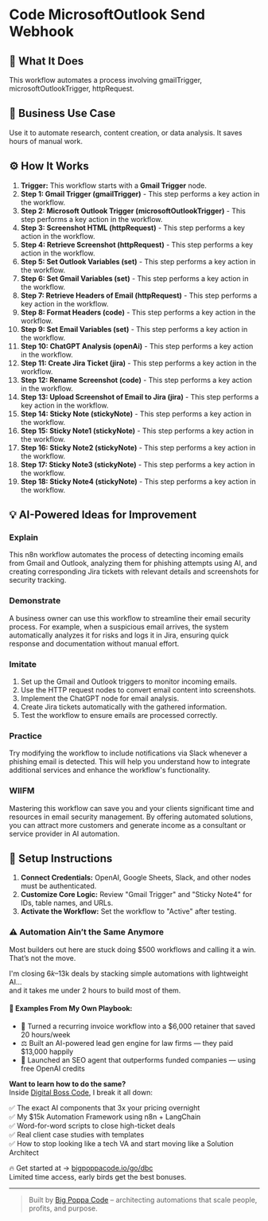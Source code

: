 # Code MicrosoftOutlook Send Webhook

## 🚀 What It Does
This workflow automates a process involving gmailTrigger, microsoftOutlookTrigger, httpRequest.

## 💼 Business Use Case
Use it to automate research, content creation, or data analysis. It saves hours of manual work.

## ⚙️ How It Works
1.  **Trigger:** This workflow starts with a **Gmail Trigger** node.
2. **Step 1: Gmail Trigger (gmailTrigger)** - This step performs a key action in the workflow.
3. **Step 2: Microsoft Outlook Trigger (microsoftOutlookTrigger)** - This step performs a key action in the workflow.
4. **Step 3: Screenshot HTML (httpRequest)** - This step performs a key action in the workflow.
5. **Step 4: Retrieve Screenshot (httpRequest)** - This step performs a key action in the workflow.
6. **Step 5: Set Outlook Variables (set)** - This step performs a key action in the workflow.
7. **Step 6: Set Gmail Variables (set)** - This step performs a key action in the workflow.
8. **Step 7: Retrieve Headers of Email (httpRequest)** - This step performs a key action in the workflow.
9. **Step 8: Format Headers (code)** - This step performs a key action in the workflow.
10. **Step 9: Set Email Variables (set)** - This step performs a key action in the workflow.
11. **Step 10: ChatGPT Analysis (openAi)** - This step performs a key action in the workflow.
12. **Step 11: Create Jira Ticket (jira)** - This step performs a key action in the workflow.
13. **Step 12: Rename Screenshot (code)** - This step performs a key action in the workflow.
14. **Step 13: Upload Screenshot of Email to Jira (jira)** - This step performs a key action in the workflow.
15. **Step 14: Sticky Note (stickyNote)** - This step performs a key action in the workflow.
16. **Step 15: Sticky Note1 (stickyNote)** - This step performs a key action in the workflow.
17. **Step 16: Sticky Note2 (stickyNote)** - This step performs a key action in the workflow.
18. **Step 17: Sticky Note3 (stickyNote)** - This step performs a key action in the workflow.
19. **Step 18: Sticky Note4 (stickyNote)** - This step performs a key action in the workflow.

## 💡 AI-Powered Ideas for Improvement
### Explain
This n8n workflow automates the process of detecting incoming emails from Gmail and Outlook, analyzing them for phishing attempts using AI, and creating corresponding Jira tickets with relevant details and screenshots for security tracking.

### Demonstrate
A business owner can use this workflow to streamline their email security process. For example, when a suspicious email arrives, the system automatically analyzes it for risks and logs it in Jira, ensuring quick response and documentation without manual effort.

### Imitate
1. Set up the Gmail and Outlook triggers to monitor incoming emails.
2. Use the HTTP request nodes to convert email content into screenshots.
3. Implement the ChatGPT node for email analysis.
4. Create Jira tickets automatically with the gathered information.
5. Test the workflow to ensure emails are processed correctly.

### Practice
Try modifying the workflow to include notifications via Slack whenever a phishing email is detected. This will help you understand how to integrate additional services and enhance the workflow's functionality.

### WIIFM
Mastering this workflow can save you and your clients significant time and resources in email security management. By offering automated solutions, you can attract more customers and generate income as a consultant or service provider in AI automation.

## 🔧 Setup Instructions
1. **Connect Credentials:** OpenAI, Google Sheets, Slack, and other nodes must be authenticated.
2. **Customize Core Logic:** Review "Gmail Trigger" and "Sticky Note4" for IDs, table names, and URLs.
3. **Activate the Workflow:** Set the workflow to "Active" after testing.

### ⚠️ Automation Ain’t the Same Anymore

Most builders out here are stuck doing $500 workflows and calling it a win.  
That’s not the move.  

I'm closing $6k–$13k deals by stacking simple automations with lightweight AI...  
and it takes me under 2 hours to build most of them.

#### 🧠 Examples From My Own Playbook:
- 🔁 Turned a recurring invoice workflow into a $6,000 retainer that saved 20 hours/week  
- ⚖️ Built an AI-powered lead gen engine for law firms — they paid $13,000 happily  
- 🚀 Launched an SEO agent that outperforms funded companies — using free OpenAI credits  

**Want to learn how to do the same?**  
Inside [Digital Boss Code](https://bigpoppacode.io/go/dbc), I break it all down:

✅ The exact AI components that 3x your pricing overnight  
✅ My $15k Automation Framework using n8n + LangChain  
✅ Word-for-word scripts to close high-ticket deals  
✅ Real client case studies with templates  
✅ How to stop looking like a tech VA and start moving like a Solution Architect  

🔥 Get started at → [bigpoppacode.io/go/dbc](https://bigpoppacode.io/go/dbc)  
Limited time access, early birds get the best bonuses.

---
> Built by [Big Poppa Code](https://bigpoppacode.io) – architecting automations that scale people, profits, and purpose.
